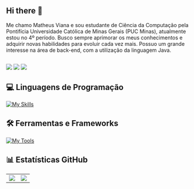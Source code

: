 ## Hi there 👋
Me chamo Matheus Viana e sou estudante de Ciência da Computação pela Pontifícia Universidade Católica de Minas Gerais (PUC Minas), atualmente estou no 4º período. Busco sempre aprimorar os meus conhecimentos e adquirir novas habilidades para evoluir cada vez mais. Possuo um grande interesse na área de back-end, com a utilização da linguagem Java. 

## 
 
<div> 
  <a href="https://instagram.com/theu_2608" target="_blank"><img src="https://img.shields.io/badge/-Instagram-%23E4405F?style=for-the-badge&logo=instagram&logoColor=white" target="_blank"></a>
  <a href = "mailto:matheusfr34@icloud.com"><img src="https://img.shields.io/badge/-EMAIL-%23333?style=for-the-badge&logo=gmail&logoColor=white" target="_blank"></a>
  <a href="https://www.linkedin.com/in/matheus-viana-5ba9b52b4/" target="_blank"><img src="https://img.shields.io/badge/-LinkedIn-%230077B5?style=for-the-badge&logo=linkedin&logoColor=white" target="_blank"></a> 
  
</div>

## 💻 Linguagens de Programação
[![My Skills](https://skillicons.dev/icons?i=java,c,cpp,swift,js,html,css)](https://skillicons.dev)

## 🛠️ Ferramentas e Frameworks
[![My Tools](https://skillicons.dev/icons?i=vscode,eclipse,postgres,mysql,github,postman,maven,nodejs&theme=dark)](https://skillicons.dev)

## 📊 Estatísticas GitHub

<table>
  <tr>
    <td>
      <img src="https://github-readme-stats.vercel.app/api?username=Matheusfr34&show_icons=true&theme=dracula&cache_seconds=86400" />
    </td>
    <td>
      <img src="https://github-readme-stats.vercel.app/api/top-langs/?username=Matheusfr34&layout=compact&theme=dracula&cache_seconds=86400" />
    </td>
  </tr>
</table>
